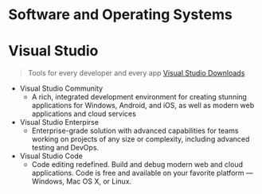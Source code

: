 # Software and Operating Systems

# Visual Studio

> Tools for every developer and every app [Visual Studio Downloads](https://www.visualstudio.com/downloads/download-visual-studio-vs)

- Visual Studio Community
  - A rich, integrated development environment for creating stunning applications for Windows, Android, and iOS, as well as modern web applications and cloud services 
- Visual Studio Enterpirse
  - Enterprise-grade solution with advanced capabilities for teams working on projects of any size or complexity, including advanced testing and DevOps. 
- Visual Studio Code
  - Code editing redefined. Build and debug modern web and cloud applications. Code is free and available on your favorite platform — Windows, Mac OS X, or Linux.

